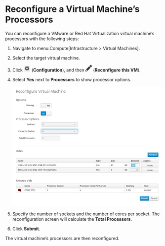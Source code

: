 # Reconfigure a Virtual Machine’s Processors

You can reconfigure a VMware or Red Hat Virtualization virtual machine’s
processors with the following steps:

1.  Navigate to menu:Compute\[Infrastructure \> Virtual Machines\].

2.  Select the target virtual machine.

3.  Click ![1847](/images/1847.png) (**Configuration**), and then
    ![1851](/images/1851.png) (**Reconfigure this VM**).

4.  Select **Yes** next to **Processors** to show processor options.

    ![reconfigure processor](/images/reconfigure_processor.png)

5.  Specify the number of sockets and the number of cores per socket.
    The reconfiguration screen will calculate the **Total Processors**.

6.  Click **Submit**.

The virtual machine’s processors are then reconfigured.
